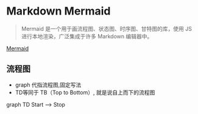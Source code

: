 # Markdown Mermaid

> Mermaid 是一个用于画流程图、状态图、时序图、甘特图的库，使用 JS 进行本地渲染，广泛集成于许多 Markdown 编辑器中。

[Mermaid](https://mermaidjs.github.io/)

## 流程图

- graph 代指流程图,固定写法
- TD等同于 TB（Top to Bottom）, 就是说自上而下的流程图

graph TD
  Start --> Stop
  